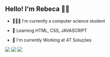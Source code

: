 ## Hello! I'm Rebeca 👋🏼 

- 👩🏻‍💻 I'm currently a computer science student 

- 📝 Learning HTML, CSS, JAVASCRIPT

- 📌 I'm currently Working at 4T Soluções

<div>
    <a href="https://instagram.com/rebecascavalcante" target="_blank"><img src="https://img.shields.io/badge/-Instagram-%23E4405F?style=for-the-badge&logo=instagram&logoColor=white" target="_blank"></a>
    <a href ="mailto:rebecasilvac18@hotmail.com"><img src="https://img.shields.io/badge/-Gmail-%23333?style=for-the-badge&logo=gmail&logoColor=white" target="_blank"></a>  
    <a href="https://www.linkedin.com/in/rebeca-silva-cavalcante-4571aa259" target="_blank"><img src="https://img.shields.io/badge/-LinkedIn-%230077B5?style=for-the-badge&logo=linkedin&logoColor=white" target="_blank"></a>
</div>